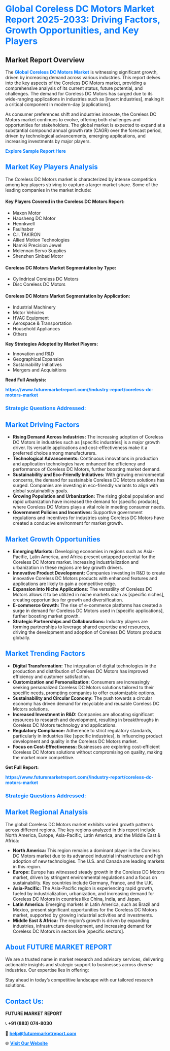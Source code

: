 <h1 style="color: #007BFF;">Global Coreless DC Motors Market Report 2025-2033: Driving Factors, Growth Opportunities, and Key Players</h1>

<section id="overview">
<h2>Market Report Overview</h2>
<p>The <a href="https://www.futuremarketreport.com//industry-report/coreless-dc-motors-market" style="color: #007BFF; text-decoration: none;"><strong>Global Coreless DC Motors Market</strong></a> is witnessing significant growth, driven by increasing demand across various industries. This report delves into the key aspects of the Coreless DC Motors market, providing a comprehensive analysis of its current status, future potential, and challenges. The demand for Coreless DC Motors has surged due to its wide-ranging applications in industries such as [insert industries], making it a critical component in modern-day [applications].</p>
<p>As consumer preferences shift and industries innovate, the Coreless DC Motors market continues to evolve, offering both challenges and opportunities for stakeholders. The global market is expected to expand at a substantial compound annual growth rate (CAGR) over the forecast period, driven by technological advancements, emerging applications, and increasing investments by major players.</p>
</section>

<section id="overview">
<p><a href="https://www.futuremarketreport.com//request-sample/reportId=87566" style="color: #007BFF; text-decoration: none;"><strong>Explore Sample Report Here</strong></a></p>
</section>

<section id="key-players">
<h2 style="color: #007BFF;">Market Key Players Analysis</h2>
<p>The Coreless DC Motors market is characterized by intense competition among key players striving to capture a larger market share. Some of the leading companies in the market include:</p>
<h4>Key Players Covered in the Coreless DC Motors Report:</h4>
<ul><li>Maxon Motor</li><li>Haosheng DC Motor</li><li>Hennkwell</li><li>Faulhaber</li><li>C.I. TAKIRON</li><li>Allied Motion Technologies</li><li>Namiki Precision Jewel</li><li>Mclennan Servo Supplies</li><li>Shenzhen Sinbad Motor</li></ul>
<h4>Coreless DC Motors Market Segmentation by Type:</h4>
<ul><li>Cylindrical Coreless DC Motors</li><li>Disc Coreless DC Motors</li></ul>

<h4>Coreless DC Motors Market Segmentation by Application:</h4>
<ul><li>Industrial Machinery</li><li>Motor Vehicles</li><li>HVAC Equipment</li><li>Aerospace &amp; Transportation</li><li>Household Appliances</li><li>Others</li></ul>
<p><strong>Key Strategies Adopted by Market Players:</strong></p>
<ul>
<li>Innovation and R&D</li>
<li>Geographical Expansion</li>
<li>Sustainability Initiatives</li>
<li>Mergers and Acquisitions</li>
</ul>
</section>

<section>
<p><strong>Read Full Analysis: </strong></p><a href="https://www.futuremarketreport.com//industry-report/coreless-dc-motors-market" style="color: #007BFF; text-decoration: none;"><strong>https://www.futuremarketreport.com//industry-report/coreless-dc-motors-market</strong></a>
<h3 style="color: #007BFF;">Strategic Questions Addressed:</h3>
</section>

<section id="driving-factors">
<h2 style="color: #007BFF;">Market Driving Factors</h2>
<ul>
<li><strong>Rising Demand Across Industries:</strong> The increasing adoption of Coreless DC Motors in industries such as [specific industries] is a major growth driver. Its versatile applications and cost-effectiveness make it a preferred choice among manufacturers.</li>
<li><strong>Technological Advancements:</strong> Continuous innovations in production and application technologies have enhanced the efficiency and performance of Coreless DC Motors, further boosting market demand.</li>
<li><strong>Sustainability and Eco-Friendly Initiatives:</strong> With growing environmental concerns, the demand for sustainable Coreless DC Motors solutions has surged. Companies are investing in eco-friendly variants to align with global sustainability goals.</li>
<li><strong>Growing Population and Urbanization:</strong> The rising global population and rapid urbanization have increased the demand for [specific products], where Coreless DC Motors plays a vital role in meeting consumer needs.</li>
<li><strong>Government Policies and Incentives:</strong> Supportive government regulations and incentives for industries using Coreless DC Motors have created a conducive environment for market growth.</li>
</ul>
</section>

<section id="growth-opportunities">
<h2 style="color: #007BFF;">Market Growth Opportunities</h2>
<ul>
<li><strong>Emerging Markets:</strong> Developing economies in regions such as Asia-Pacific, Latin America, and Africa present untapped potential for the Coreless DC Motors market. Increasing industrialization and urbanization in these regions are key growth drivers.</li>
<li><strong>Innovative Product Development:</strong> Companies investing in R&D to create innovative Coreless DC Motors products with enhanced features and applications are likely to gain a competitive edge.</li>
<li><strong>Expansion into Niche Applications:</strong> The versatility of Coreless DC Motors allows it to be utilized in niche markets such as [specific niches], creating opportunities for growth and diversification.</li>
<li><strong>E-commerce Growth:</strong> The rise of e-commerce platforms has created a surge in demand for Coreless DC Motors used in [specific applications], further boosting market growth.</li>
<li><strong>Strategic Partnerships and Collaborations:</strong> Industry players are forming partnerships to leverage shared expertise and resources, driving the development and adoption of Coreless DC Motors products globally.</li>
</ul>
</section>

<section id="trending-factors">
<h2 style="color: #007BFF;">Market Trending Factors</h2>
<ul>
<li><strong>Digital Transformation:</strong> The integration of digital technologies in the production and distribution of Coreless DC Motors has improved efficiency and customer satisfaction.</li>
<li><strong>Customization and Personalization:</strong> Consumers are increasingly seeking personalized Coreless DC Motors solutions tailored to their specific needs, prompting companies to offer customizable options.</li>
<li><strong>Sustainability and Circular Economy:</strong> The push towards a circular economy has driven demand for recyclable and reusable Coreless DC Motors solutions.</li>
<li><strong>Increased Investment in R&D:</strong> Companies are allocating significant resources to research and development, resulting in breakthroughs in Coreless DC Motors technology and applications.</li>
<li><strong>Regulatory Compliance:</strong> Adherence to strict regulatory standards, particularly in industries like [specific industries], is influencing product development and quality in the Coreless DC Motors market.</li>
<li><strong>Focus on Cost-Effectiveness:</strong> Businesses are exploring cost-efficient Coreless DC Motors solutions without compromising on quality, making the market more competitive.</li>
</ul>
</section>

<section>
<p><strong>Get Full Report: </strong></p><a href="https://www.futuremarketreport.com//industry-report/coreless-dc-motors-market" style="color: #007BFF; text-decoration: none;"><strong>https://www.futuremarketreport.com//industry-report/coreless-dc-motors-market</strong></a>
<h3 style="color: #007BFF;">Strategic Questions Addressed:</h3>
</section>


<section id="regional-analysis">
<h2 style="color: #007BFF;">Market Regional Analysis</h2>
<p>The global Coreless DC Motors market exhibits varied growth patterns across different regions. The key regions analyzed in this report include North America, Europe, Asia-Pacific, Latin America, and the Middle East & Africa:</p>
<ul>
<li><strong>North America:</strong> This region remains a dominant player in the Coreless DC Motors market due to its advanced industrial infrastructure and high adoption of new technologies. The U.S. and Canada are leading markets in this region.</li>
<li><strong>Europe:</strong> Europe has witnessed steady growth in the Coreless DC Motors market, driven by stringent environmental regulations and a focus on sustainability. Key countries include Germany, France, and the U.K.</li>
<li><strong>Asia-Pacific:</strong> The Asia-Pacific region is experiencing rapid growth, fueled by industrialization, urbanization, and increasing demand for Coreless DC Motors in countries like China, India, and Japan.</li>
<li><strong>Latin America:</strong> Emerging markets in Latin America, such as Brazil and Mexico, present significant opportunities for the Coreless DC Motors market, supported by growing industrial activities and investments.</li>
<li><strong>Middle East & Africa:</strong> The region’s growth is driven by expanding industries, infrastructure development, and increasing demand for Coreless DC Motors in sectors like [specific sectors].</li>
</ul>
</section>

<footer>
<h2 style="color: #007BFF;">About FUTURE MARKET REPORT</h2>
<p>We are a trusted name in market research and advisory services, delivering actionable insights and strategic support to businesses across diverse industries. Our expertise lies in offering:</p>

<p>Stay ahead in today’s competitive landscape with our tailored research solutions.</p>

<h2 style="color: #007BFF;">Contact Us:</h2>
<p><strong>FUTURE MARKET REPORT</strong></p>
<p>📞 <strong>+91 (883) 074-8030</strong></p>
<p>📧 <strong><a href="mailto:help@futuremarketreport.com" style="color: #007BFF;">help@futuremarketreport.com</a></strong></p>
<p>🌐 <strong><a href="https://www.futuremarketreport.com/" style="color: #007BFF;">Visit Our Website</a></strong></p>
</footer>